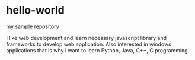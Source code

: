 # hello-world
my sample repository

I like web development and learn necessary javascript library and frameworks to develop web application. Also interested in windows applications that is why i want to learn Python, Java, C++, C programming.
